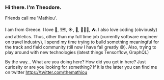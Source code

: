 ### Hi there. I'm Theodore.
Friends call me 'Mathiou'.

I am from Greece. I love 📖, 🗺, ☀️, 🌊, 🏄🏻‍♂️, ⛺️.
I also love coding (obviously) and athletics. Thus, other than my full time job (currently software engineer on travel industry),
I spend my time trying to build something meaningful for the track and field community (till now I have fail greatly 😅).
Also, trying to play around with new technologies (latest things Tensorflow, GraphQL)

By the way... What are you doing here? How did you get in here?
Just curiosity or are you looking for something?
If it is the latter you can find me on twitter https://twitter.com/themathiou 


<!--
**themathiou/themathiou** is a ✨ _special_ ✨ repository because its `README.md` (this file) appears on your GitHub profile.

Here are some ideas to get you started:

- 🔭 I’m currently working on ...
- 🌱 I’m currently learning ...
- 👯 I’m looking to collaborate on ...
- 🤔 I’m looking for help with ...
- 💬 Ask me about ...
- 📫 How to reach me: ...
- 😄 Pronouns: ...
- ⚡ Fun fact: ...
-->
